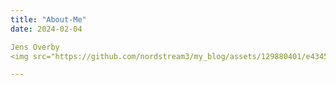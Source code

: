```yaml
---
title: "About-Me"
date: 2024-02-04

Jens Overby
<img src="https://github.com/nordstream3/my_blog/assets/129880401/e4345e31-9cc8-48a1-9788-88d4e89bb11d" width="400" style="float:left; margin-right:10px;">

---
```

